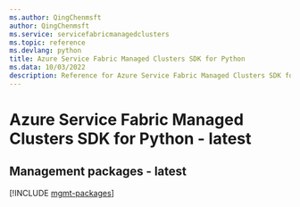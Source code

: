 ```yaml
---
ms.author: QingChenmsft
author: QingChenmsft
ms.service: servicefabricmanagedclusters
ms.topic: reference
ms.devlang: python
title: Azure Service Fabric Managed Clusters SDK for Python
ms.data: 10/03/2022
description: Reference for Azure Service Fabric Managed Clusters SDK for Python
---
```

# Azure Service Fabric Managed Clusters SDK for Python - latest

## Management packages - latest
[!INCLUDE [mgmt-packages](service-fabric-managed-clusters-mgmt-index.md)]
